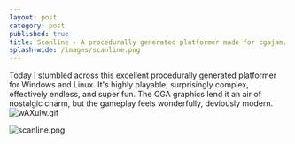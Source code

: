 ```yaml
---
layout: post
category: post
published: true
title: Scanline - A procedurally generated platformer made for cgajam.
splash-wide: /images/scanline.png
---
```

Today I stumbled across this excellent procedurally generated platformer for Windows and Linux. It's highly playable, surprisingly complex, effectively endless, and super fun. The CGA graphics lend it an air of nostalgic charm, but the gameplay feels wonderfully, deviously modern. 
![wAXulw.gif]({{site.baseurl}}/images/wAXulw.gif)



![scanline.png]({{site.baseurl}}/images/scanline.png)
